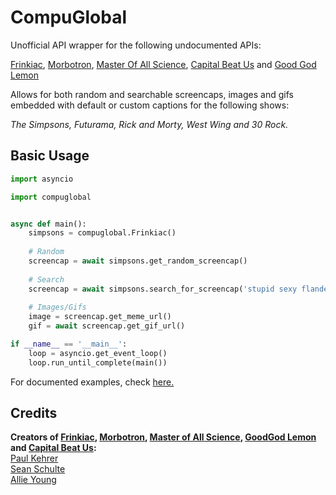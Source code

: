 # CompuGlobal
Unofficial API wrapper for the following undocumented APIs:

[Frinkiac](https://frinkiac.com), [Morbotron](https://morbotron.com), [Master Of All Science](https://masterofallscience.com), 
[Capital Beat Us](https://capitalbeat.us) and [Good God Lemon](https://goodgodlemon.com)

Allows for both random and searchable screencaps, images and gifs embedded with default or custom captions for the following shows:

*The Simpsons, Futurama, Rick and Morty, West Wing and 30 Rock.*

## Basic Usage
```py
import asyncio

import compuglobal


async def main():
    simpsons = compuglobal.Frinkiac()
    
    # Random
    screencap = await simpsons.get_random_screencap()
    
    # Search
    screencap = await simpsons.search_for_screencap('stupid sexy flanders')
    
    # Images/Gifs
    image = screencap.get_meme_url()
    gif = await screencap.get_gif_url()

if __name__ == '__main__':
    loop = asyncio.get_event_loop()
    loop.run_until_complete(main())
```

For documented examples, check [here.](https://github.com/MitchellAW/CompuGlobal/tree/async/examples)


## Credits
**Creators of [Frinkiac](https://frinkiac.com/), [Morbotron](https://morbotron.com/), 
[Master of All Science](https://masterofallscience.com/), [GoodGod Lemon](https://goodgodlemon.com/) and 
[Capital Beat Us](https://capitalbeat.us/):**  
[Paul Kehrer](https://twitter.com/reaperhulk)  
[Sean Schulte](https://twitter.com/sirsean)  
[Allie Young](https://twitter.com/seriousallie)  
